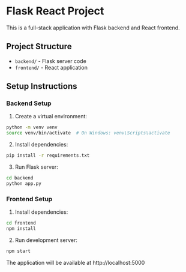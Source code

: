 # Flask React Project

This is a full-stack application with Flask backend and React frontend.

## Project Structure
- `backend/` - Flask server code
- `frontend/` - React application

## Setup Instructions

### Backend Setup
1. Create a virtual environment:
```bash
python -m venv venv
source venv/bin/activate  # On Windows: venv\Scripts\activate
```

2. Install dependencies:
```bash
pip install -r requirements.txt
```

3. Run Flask server:
```bash
cd backend
python app.py
```

### Frontend Setup
1. Install dependencies:
```bash
cd frontend
npm install
```

2. Run development server:
```bash
npm start
```

The application will be available at http://localhost:5000 